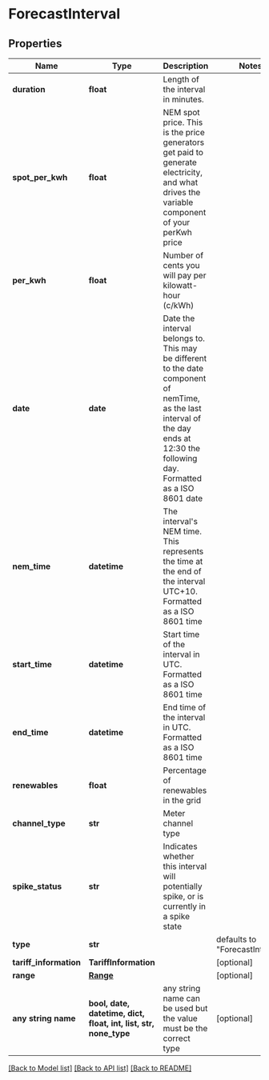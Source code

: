 # ForecastInterval


## Properties
Name | Type | Description | Notes
------------ | ------------- | ------------- | -------------
**duration** | **float** | Length of the interval in minutes. | 
**spot_per_kwh** | **float** | NEM spot price. This is the price generators get paid to generate electricity, and what drives the variable component of your perKwh price | 
**per_kwh** | **float** | Number of cents you will pay per kilowatt-hour (c/kWh) | 
**date** | **date** | Date the interval belongs to. This may be different to the date component of nemTime, as the last interval of the day ends at 12:30 the following day. Formatted as a ISO 8601 date | 
**nem_time** | **datetime** | The interval&#39;s NEM time. This represents the time at the end of the interval UTC+10. Formatted as a ISO 8601 time | 
**start_time** | **datetime** | Start time of the interval in UTC. Formatted as a ISO 8601 time | 
**end_time** | **datetime** | End time of the interval in UTC. Formatted as a ISO 8601 time | 
**renewables** | **float** | Percentage of renewables in the grid | 
**channel_type** | **str** | Meter channel type | 
**spike_status** | **str** | Indicates whether this interval will potentially spike, or is currently in a spike state | 
**type** | **str** |  | defaults to "ForecastInterval"
**tariff_information** | **TariffInformation** |  | [optional] 
**range** | [**Range**](Range.md) |  | [optional] 
**any string name** | **bool, date, datetime, dict, float, int, list, str, none_type** | any string name can be used but the value must be the correct type | [optional]

[[Back to Model list]](../README.md#documentation-for-models) [[Back to API list]](../README.md#documentation-for-api-endpoints) [[Back to README]](../README.md)


